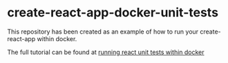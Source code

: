 # create-react-app-docker-unit-tests

This repository has been created as an example of how to run your
create-react-app within docker.

The full tutorial can be found at [running react unit tests within docker](http://www.alanfoster.me/post/2017/06/03/running-react-unit-tests-within-docker.html)
